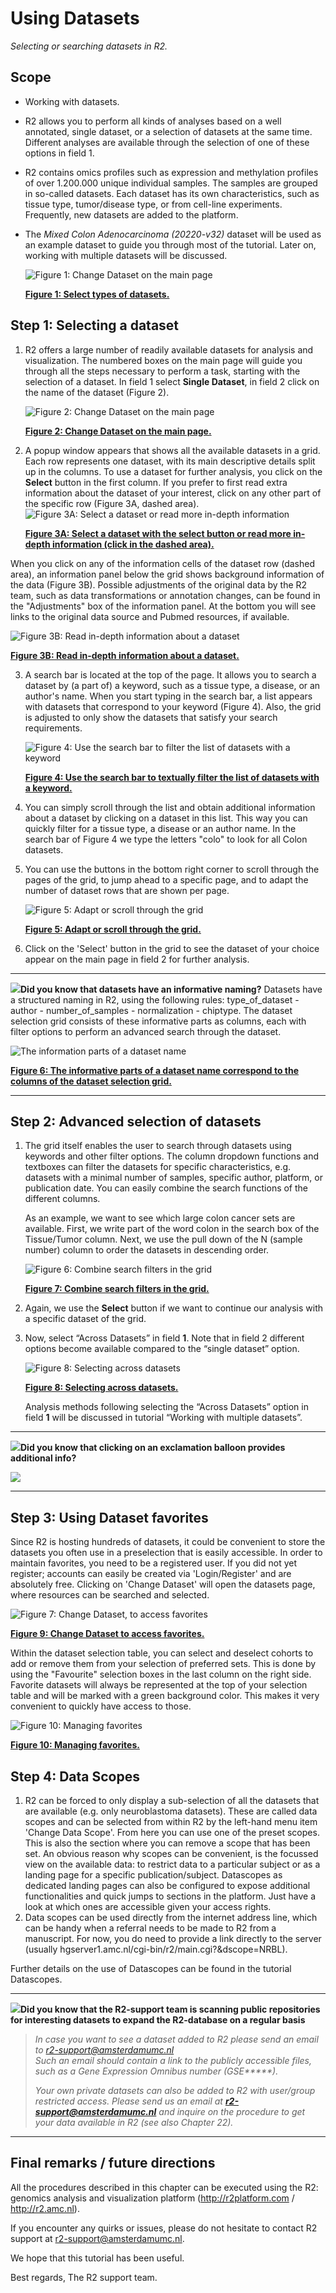 <a id="using_datasets"> </a>

Using Datasets
==============

*Selecting or searching datasets in R2.*

Scope
-----

- Working with datasets.
- R2 allows you to perform all kinds of analyses based on a well
    annotated, single dataset, or a selection of datasets at the
    same time. Different analyses are available through the selection
    of one of these options in field 1.
- R2 contains omics profiles such as expression and methylation profiles of over 1.200.000 unique
    individual samples. The samples are grouped in so-called datasets. Each dataset has its own characteristics, 
    such as tissue type, tumor/disease type, or from cell-line experiments. Frequently, new datasets are added to the platform.
- The *Mixed Colon Adenocarcinoma (20220-v32)* dataset will be used as an example dataset to guide you
    through most of the tutorial. Later on, working with multiple
    datasets will be discussed.

   ![](_static/images/Usingdatasets/Usingdatasets_type.png "Figure 1: Change Dataset on the main page")

   [**Figure 1: Select types of datasets.**](_static/images/Usingdatasets_type.png)



Step 1: Selecting a dataset
---------------

1. R2 offers a large number of readily available datasets for analysis and visualization.
    The numbered boxes on the main page will guide you through all the steps necessary to perform a task, starting
    with the selection of a dataset. In field 1 select **Single Dataset**, in field 2 click on the name of the dataset (Figure 2).
	
    ![](_static/images/Usingdatasets/UsingDataset_selectv1c.png "Figure 2: Change Dataset on the main page")
	
    [**Figure 2: Change Dataset on the main page.**](_static/images/UsingDataset_selectv1a.png)

	
2. A popup window appears that shows all the available datasets in a grid. Each row represents one dataset, with its 
   main descriptive details split up in the columns. To use a dataset for further analysis, you click on the **Select** button in the first column. 
   If you prefer to first read extra information about the dataset of your interest, click on any other part of the specific row (Figure 3A, dashed area).
   ![](_static/images/Usingdatasets/UsingDataset_select_selectbutton.png "Figure 3A: Select a dataset or read more in-depth information")

   [**Figure 3A: Select a dataset with the select button or read more in-depth information (click in the dashed area).**](_static/images/Usingdatasets/UsingDataset_select_selectbutton.png)  

 When you click on any of the information cells of the dataset row (dashed area), an information panel below the grid 
 shows background information of the data (Figure 3B). Possible adjustments of the original data by the R2 team, such as 
 data transformations or annotation changes, can be found in the "Adjustments" box of the information panel. At the bottom 
 you will see links to the original data source and Pubmed resources, if available. 

![](_static/images/Usingdatasets/UsingDataset_click_information.png "Figure 3B: Read in-depth information about a dataset")
	
[**Figure 3B:  Read in-depth information about a dataset.**](_static/images/Usingdatasets/UsingDataset_click_information.png) 

3. A search bar is located at the top of the page. It allows you to search a dataset by (a part of) a keyword, such as a tissue type, 
   a disease, or an author's name. When you start typing in the search bar, a list appears with datasets that 
   correspond to your keyword (Figure 4). Also, the grid is adjusted to only show the datasets that satisfy your search requirements.

   ![](_static/images/Usingdatasets/UsingDataset_select_dropdown_textvc.png "Figure 4: Use the search bar to filter the list of datasets with a keyword")

   [**Figure 4: Use the search bar to textually filter the list of datasets with a keyword.**](_static/images/Usingdatasets/UsingDataset_select_dropdown_text.png)  
   
4. You can simply scroll through the list and obtain additional information about a dataset by clicking on a dataset in this list.
   This way you can quickly filter for a tissue type, a disease or an author name. In the search bar of Figure 4 we type the letters "colo" to look for all Colon datasets. 
   
5. You can use the buttons in the bottom right corner to scroll through the pages of the grid, to jump ahead to a specific page, and to adapt the number of dataset rows that are shown per page. 

    ![](_static/images/Usingdatasets/UsingDataset_scroll_through_gridvc.png "Figure 5: Adapt or scroll through the grid")
	
    [**Figure 5: Adapt or scroll through the grid.**](_static/images/Usingdatastes/UsingDataset_scroll_through_grid.png) 
    
6. Click on the 'Select' button in the grid to see the dataset of your choice appear on the main page in field 2 for further analysis.



----------

  ![](_static/images/R2d2_logo.png)**Did you know that datasets have an informative naming?**   Datasets have a structured naming in R2, using the following rules: type_of_dataset - author - number_of_samples - normalization - chiptype. The dataset selection grid consists of these informative parts as columns, each with filter options to perform an advanced search through the dataset.

  ![](_static/images/Usingdatasets/UsingDataset_understanding_dataset_namesvc.png "The information parts of a dataset name")
	
  [**Figure 6: The informative parts of a dataset name correspond to the columns of the dataset selection grid.**](_static/images/Usingdatasets/UsingDataset_understanding_dataset_names.png) 

----------


Step 2: Advanced selection of datasets
---------------

1. The grid itself enables the user to search through datasets using keywords and other filter options. 
   The column dropdown functions and textboxes can filter the datasets for specific characteristics, e.g. datasets 
   with a minimal number of samples, specific author, platform, or publication date. You can easily combine the 
   search functions of the different columns.  
  
   As an example, we want to see which large colon cancer sets are available. First, we write part of the word 
   colon in the search box of the Tissue/Tumor column. Next, we use the pull down of the N (sample number) column 
   to order the datasets in descending order. 
	
    ![](_static/images/Usingdatasets/UsingDataset_combine_grid_filtersvc.png "Figure 6: Combine search filters in the grid")
	
    [**Figure 7: Combine search filters in the grid.**](_static/images/Usingdatasets/UsingDataset_combine_grid_filters.png)
	
2. Again, we use the **Select** button if we want to continue our analysis with a specific dataset of the grid. 
	
3. Now, select “Across Datasets” in field **1**. Note that in field 2
    different options become available compared to the “single
    dataset” option.
   
    ![](_static/images/Usingdatasets/UsingDatasets_SelectAcrossDatasetsInR2v1.png "Figure 8: Selecting across datasets")
	
    [**Figure 8: Selecting across datasets.**](_static/images/Usingdatasets/UsingDatasets_SelectAcrossDatasetsInR2v1.png)
	
    Analysis methods following selecting the “Across Datasets” option in field **1** will be discussed in tutorial “Working with multiple datasets”.  


-------------
 ![](_static/images/R2d2_logo.png)**Did you know that clicking on an exclamation balloon provides additional info?**      

 ![](_static/images/Usingdatasets/UsingDatasets_information_balloonv1a.png)

-------------


Step 3: Using Dataset favorites
---------------

Since R2 is hosting hundreds of datasets, it could be convenient to store the datasets you often use in a preselection that 
is easily accessible. In order to maintain favorites, you need to be a registered user. If you did not yet register; 
accounts can easily be created via 'Login/Register' and are absolutely free. Clicking on 'Change Dataset' will open the 
datasets page, where resources can be searched and selected.

![](_static/images/Usingdatasets/UsingDataset_selectv1a.png  "Figure 7: Change Dataset, to access favorites")
	
[**Figure 9: Change Dataset to access favorites.**](_static/images/Usingdatasets/UsingDataset_selectv1a.png)

Within the dataset selection table, you can select and deselect cohorts to add or remove them from your selection of 
preferred sets. This is done by using the "Favourite" selection boxes in the last column on the right side. Favorite 
datasets will always be represented at the top of your selection table and will be marked with a green background 
color. This makes it very convenient to quickly have access to those. 

![](_static/images/Usingdatasets/UsingDataset_selectfav.png "Figure 10: Managing favorites")
	
[**Figure 10: Managing favorites.**](_static/images/Usingdatasets/UsingDataset_selectfav.png)


Step 4: Data Scopes
---------------

1. R2 can be forced to only display a sub-selection of all the datasets that are available (e.g. only neuroblastoma datasets). 
    These are called data scopes and can be selected from within R2 by the left-hand menu item 'Change Data Scope'. 
    From here you can use one of the preset scopes. 
    This is also the section where you can remove a scope that has been set. 
    An obvious reason why scopes can be convenient, is the focussed view on the available data: 
    to restrict data to a particular subject or as a landing page for a specific publication/subject.
    Datascopes as dedicated landing pages can also be configured to expose additional functionalities and quick jumps to sections in the platform. 
    Just have a look at which ones are accessible given your access rights.  
2. Data scopes can be used directly from the internet address line, which can be handy when a referral needs to be made to R2 from a manuscript. For now, you do need to provide a link directly to the server (usually hgserver1.amc.nl/cgi-bin/r2/main.cgi?&dscope=NRBL).  

Further details on the use of Datascopes can be found in the tutorial Datascopes.   

----------
 ![](_static/images/R2d2_logo.png)**Did you know that the R2-support team is scanning public repositories for interesting datasets to expand the R2-database on a regular basis**      

> *In case you want to see a dataset added to R2 please send an email to r2-support@amsterdamumc.nl  
> Such an email should contain a link to the publicly accessible files, such as a Gene Expression Omnibus number (GSE\*\*\*\*\*).* 
>
> *Your own private datasets can also be added to R2 with user/group restricted access. Please send us an email at* ***<r2-support@amsterdamumc.nl>*** *and inquire on the procedure to get your data available in R2 (see also Chapter 22).*

---------------



Final remarks / future directions
---------------------------------


All the procedures described in this chapter can be executed using the R2: genomics analysis and visualization platform (http://r2platform.com / http://r2.amc.nl).

If you encounter any quirks or issues, please do not hesitate to contact R2 support at r2-support@amsterdamumc.nl.

We hope that this tutorial has been useful.

Best regards,
The R2 support team.



